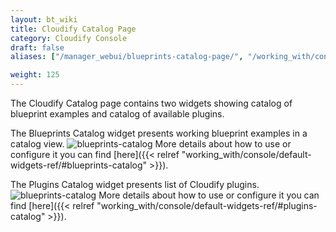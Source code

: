 ```yaml
---
layout: bt_wiki
title: Cloudify Catalog Page
category: Cloudify Console
draft: false
aliases: ["/manager_webui/blueprints-catalog-page/", "/working_with/console/blueprints-catalog-page/"]

weight: 125
---
```


The Cloudify Catalog page contains two widgets showing catalog of blueprint examples and catalog of available plugins. 

The Blueprints Catalog widget presents working blueprint examples in a catalog view.
![blueprints-catalog]( /images/ui/widgets/blueprints-catalog.png )
More details about how to use or configure it you can find [here]({{< relref "working_with/console/default-widgets-ref/#blueprints-catalog" >}}).


The Plugins Catalog widget presents list of Cloudify plugins.
![blueprints-catalog]( /images/ui/widgets/plugins-catalog.png )
More details about how to use or configure it you can find [here]({{< relref "working_with/console/default-widgets-ref/#plugins-catalog" >}}).
